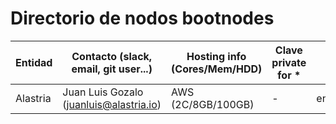# Directorio de nodos bootnodes

| Entidad | Contacto (slack, email, git user...) | Hosting info (Cores/Mem/HDD) | Clave private for * | enode |
| ------- | ------------------------------------ | ---------------------------------- | ------------- | ----- |
| Alastria | Juan Luis Gozalo (juanluis@alastria.io) | AWS (2C/8GB/100GB) | - | enode://85d8cfa44f64cd00182840ab844917cb08815ed0a28b1703fb34e069ff3fffa67e956ae441ebf181d8f8e71addd78be29ab5cd940e75dae2d56421f72190638b@18.203.183.82:21000 |
